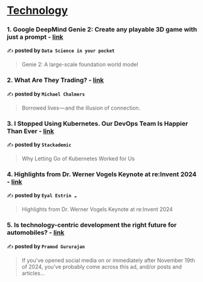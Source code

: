 
<h1><a href=https://medium.com/tag/technology/recommended target="_blank" rel="noopener noreferrer">Technology</a></h1>
<h3>1. Google DeepMind Genie 2: Create any playable 3D game with just a prompt - <a href="https://medium.com/data-science-in-your-pocket/google-deepmind-genie-2-create-any-playable-3d-game-with-just-a-prompt-feab7b76bce3" target="_blank" rel="noopener noreferrer">link</a></h3>

✍️ **posted by `Data Science in your pocket`**

<blockquote>Genie 2: A large-scale foundation world model</blockquote>

<h3>2. What Are They Trading? - <a href="https://medium.com/@michaelchalmers1/what-are-they-trading-f76d93b0c54f" target="_blank" rel="noopener noreferrer">link</a></h3>

✍️ **posted by `Michael Chalmers`**

<blockquote>Borrowed lives — and the illusion of connection.</blockquote>

<h3>3. I Stopped Using Kubernetes. Our DevOps Team Is Happier Than Ever - <a href="https://medium.com/stackademic/i-stopped-using-kubernetes-our-devops-team-is-happier-than-ever-a5519f916ec0" target="_blank" rel="noopener noreferrer">link</a></h3>

✍️ **posted by `Stackademic`**

<blockquote>Why Letting Go of Kubernetes Worked for Us</blockquote>

<h3>4. Highlights from Dr. Werner Vogels Keynote at re:Invent 2024 - <a href="https://medium.com/@eyal-estrin/highlights-from-dr-werner-vogels-keynote-at-re-invent-2024-dffae547ceae" target="_blank" rel="noopener noreferrer">link</a></h3>

✍️ **posted by `Eyal Estrin ☁️`**

<blockquote>Highlights from Dr. Werner Vogels Keynote at re:Invent 2024</blockquote>

<h3>5. Is technology-centric development the right future for automobiles? - <a href="https://medium.com/@pramodgururajan/is-technology-centric-development-the-right-future-for-automobiles-0d258ec06af4" target="_blank" rel="noopener noreferrer">link</a></h3>

✍️ **posted by `Pramod Gururajan`**

<blockquote>If you've opened social media on or immediately after November 19th of 2024, you’ve probably come across this ad, and/or posts and articles…</blockquote>

